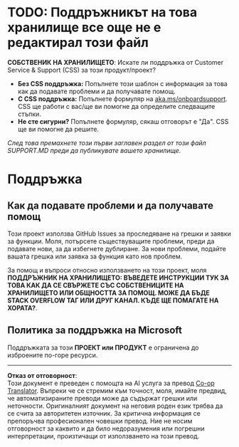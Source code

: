 <!--
CO_OP_TRANSLATOR_METADATA:
{
  "original_hash": "16623b0983ccd9d0cd0680b9604e9cf4",
  "translation_date": "2025-10-20T22:39:39+00:00",
  "source_file": "SUPPORT.md",
  "language_code": "bg"
}
-->
# TODO: Поддръжникът на това хранилище все още не е редактирал този файл

**СОБСТВЕНИК НА ХРАНИЛИЩЕТО**: Искате ли поддръжка от Customer Service & Support (CSS) за този продукт/проект?

- **Без CSS поддръжка:** Попълнете този шаблон с информация за това как да подавате проблеми и да получавате помощ.
- **С CSS поддръжка:** Попълнете формуляр на [aka.ms/onboardsupport](https://aka.ms/onboardsupport). CSS ще работи с вас/ще ви помогне да определите следващите стъпки.
- **Не сте сигурни?** Попълнете формуляр, сякаш отговорът е "Да". CSS ще ви помогне да решите.

*След това премахнете този първи заглавен раздел от този файл SUPPORT.MD преди да публикувате вашето хранилище.*
<!-- markdownlint-disable-next-line MD025 - Justification: Standard Microsoft Template -->
# Поддръжка

## Как да подавате проблеми и да получавате помощ  

Този проект използва GitHub Issues за проследяване на грешки и заявки за функции. Моля, потърсете съществуващите
проблеми, преди да подавате нови, за да избегнете дублиране. За нови проблеми, подайте вашата грешка или
заявка за функция като нов проблем.

За помощ и въпроси относно използването на този проект, моля **ПОДДРЪЖНИК НА ХРАНИЛИЩЕТО: ВЪВЕДЕТЕ ИНСТРУКЦИИ ТУК
ЗА ТОВА КАК ДА СЕ СВЪРЖЕТЕ СЪС СОБСТВЕНИЦИТЕ НА ХРАНИЛИЩЕТО ИЛИ ОБЩНОСТТА ЗА ПОМОЩ. МОЖЕ ДА БЪДЕ STACK OVERFLOW ТАГ ИЛИ ДРУГ
КАНАЛ. КЪДЕ ЩЕ ПОМАГАТЕ НА ХОРАТА?**.

## Политика за поддръжка на Microsoft  

Поддръжката за този **ПРОЕКТ или ПРОДУКТ** е ограничена до изброените по-горе ресурси.

---

**Отказ от отговорност**:  
Този документ е преведен с помощта на AI услуга за превод [Co-op Translator](https://github.com/Azure/co-op-translator). Въпреки че се стремим към точност, моля, имайте предвид, че автоматизираните преводи може да съдържат грешки или неточности. Оригиналният документ на неговия роден език трябва да се счита за авторитетен източник. За критична информация се препоръчва професионален човешки превод. Ние не носим отговорност за каквито и да било недоразумения или погрешни интерпретации, произтичащи от използването на този превод.